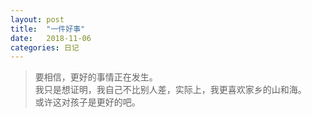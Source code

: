 ```yaml
---
layout: post
title:  "一件好事"
date:   2018-11-06
categories: 日记 
---
```

> 要相信，更好的事情正在发生。  
> 我只是想证明，我自己不比别人差，实际上，我更喜欢家乡的山和海。  
> 或许这对孩子是更好的吧。